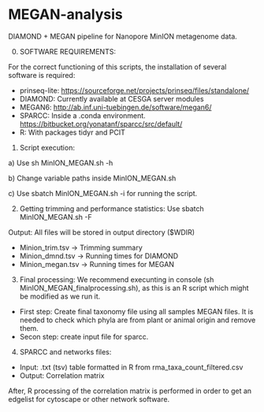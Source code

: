 # MEGAN-analysis
DIAMOND + MEGAN pipeline for Nanopore MinION metagenome data.

0. SOFTWARE REQUIREMENTS:

For the correct functioning of this scripts, the installation of several software is required:

- prinseq-lite: https://sourceforge.net/projects/prinseq/files/standalone/
- DIAMOND: Currently available at CESGA server modules
- MEGAN6: http://ab.inf.uni-tuebingen.de/software/megan6/
- SPARCC: Inside a .conda environment. https://bitbucket.org/yonatanf/sparcc/src/default/
- R: With packages tidyr and PCIT

1. Script execution:

a) Use sh MinION_MEGAN.sh -h

b) Change variable paths inside MinION_MEGAN.sh

c) Use sbatch MinION_MEGAN.sh -i for running the script.

2. Getting trimming and performance statistics:
Use sbatch MinION_MEGAN.sh -F

Output: All files will be stored in output directory ($WDIR)
- Minion_trim.tsv -> Trimming summary
- Minion_dmnd.tsv -> Running times for DIAMOND
- Minion_megan.tsv -> Running times for MEGAN

3. Final processing:
We recommend execunting in console (sh MinION_MEGAN_finalprocessing.sh), as this is an R script which might be modified as we run it. 

- First step: Create final taxonomy file using all samples MEGAN files. It is needed to check which phyla are from plant or animal origin and remove them.
- Secon step: create input file for sparcc.

4. SPARCC and networks files:

- Input: .txt (tsv) table formatted in R from rma_taxa_count_filtered.csv
- Output: Correlation matrix

After, R processing of the correlation matrix is performed in order to get an edgelist for cytoscape or other network software.

